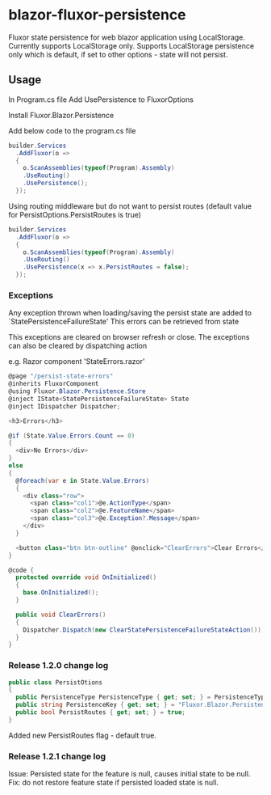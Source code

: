 # blazor-fluxor-persistence

Fluxor state persistence for web blazor application using LocalStorage.
Currently supports LocalStorage only.
Supports LocalStorage persistence only which is default, if set to other options - state will not persist.

## Usage
In Program.cs file Add UsePersistence to FluxorOptions

Install Fluxor.Blazor.Persistence

Add below code to the program.cs file

```C#
builder.Services
  .AddFluxor(o =>
  {
    o.ScanAssemblies(typeof(Program).Assembly)
    .UseRouting()
    .UsePersistence();
  });
```

Using routing middleware but do not want to persist routes (default value for PersistOptions.PersistRoutes is true)

```C#
builder.Services
  .AddFluxor(o =>
  {
    o.ScanAssemblies(typeof(Program).Assembly)
    .UseRouting()
    .UsePersistence(x => x.PersistRoutes = false);
  });
```

### Exceptions
Any exception thrown when loading/saving the persist state are added to `StatePersistenceFailureState'
This errors can be retrieved from state

This exceptions are cleared on browser refresh or close.
The exceptions can also be cleared by dispatching action

e.g.
Razor component 'StateErrors.razor'

```C#
@page "/persist-state-errors"
@inherits FluxorComponent
@using Fluxor.Blazor.Persistence.Store
@inject IState<StatePersistenceFailureState> State
@inject IDispatcher Dispatcher;

<h3>Errors</h3>

@if (State.Value.Errors.Count == 0)
{
  <div>No Errors</div>
}
else 
{
  @foreach(var e in State.Value.Errors)
  {
    <div class="row">
      <span class="col1">@e.ActionType</span>
      <span class="col2">@e.FeatureName</span>
      <span class="col3">@e.Exception?.Message</span>
    </div>
  }

  <button class="btn btn-outline" @onclick="ClearErrors">Clear Errors</button>
}

@code {
  protected override void OnInitialized()
  {
    base.OnInitialized();
  }

  public void ClearErrors() 
  {
    Dispatcher.Dispatch(new ClearStatePersistenceFailureStateAction());
  }
}
```


### Release 1.2.0 change log

```C#
public class PersistOtions
{
  public PersistenceType PersistenceType { get; set; } = PersistenceType.LocalStorage;
  public string PersistenceKey { get; set; } = "Fluxor.Blazor.Persistence";
  public bool PersistRoutes { get; set; } = true;
}
```

Added new PersistRoutes flag - default true.


### Release 1.2.1 change log

Issue: Persisted state for the feature is null, causes initial state to be null.  
Fix: do not restore feature state if persisted loaded state is null.  
